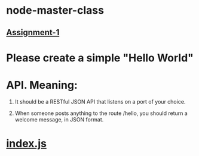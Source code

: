 # node-master-class

## [Assignment-1](https://github.com/MoneyMan573/node-master-class/tree/config.index.js/assignment-1)

# Please create a simple "Hello World" 
  # API. Meaning:

1. It should be a RESTful JSON API that listens on a port of your choice. 

2. When someone posts anything to the route /hello, you should return a welcome message, in JSON format.

# [index.js](https://github.com/MoneyMan573/node-master-class/blob/config.index.js/assignment-1/config.index.js)
